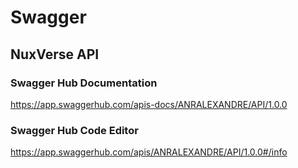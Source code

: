 # Swagger

## NuxVerse API

### Swagger Hub Documentation

https://app.swaggerhub.com/apis-docs/ANRALEXANDRE/API/1.0.0

### Swagger Hub Code Editor

https://app.swaggerhub.com/apis/ANRALEXANDRE/API/1.0.0#/info



